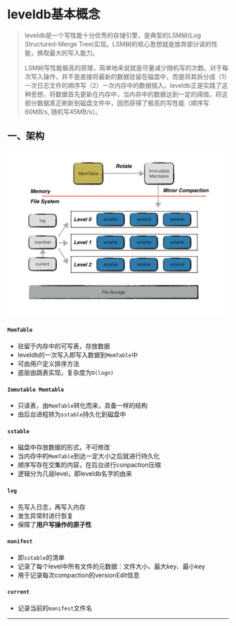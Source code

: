 

# leveldb基本概念

> leveldb是一个写性能十分优秀的存储引擎，是典型的LSM树(Log Structured-Merge Tree)实现。LSM树的核心思想就是放弃部分读的性能，换取最大的写入能力。
>
> LSM树写性能极高的原理，简单地来说就是尽量减少随机写的次数。对于每次写入操作，并不是直接将最新的数据驻留在磁盘中，而是将其拆分成（1）一次日志文件的顺序写（2）一次内存中的数据插入。leveldb正是实践了这种思想，将数据首先更新在内存中，当内存中的数据达到一定的阈值，将这部分数据真正刷新到磁盘文件中，因而获得了极高的写性能（顺序写60MB/s, 随机写45MB/s）。

## 一、架构

![img](./assets/leveldb_arch.jpeg)

#### `MemTable`

* 驻留于内存中的可写表，存放数据
* leveldb的一次写入即写入数据到`MemTable`中
* 可由用户定义排序方法
* 底层由跳表实现，复杂度为`O(logn)`

#### `Immutable Memtable`

* 只读表，由`MemTable`转化而来，具备一样的结构
* 由后台进程转为`sstable`持久化到磁盘中

#### `sstable`

* 磁盘中存放数据的形式，不可修改
* 当内存中的`MemTable`到达一定大小之后就进行持久化
* 顺序写存在交集的内容，在后台进行conpaction压缩
* 逻辑分为几层level，即leveldb名字的由来

#### `log`

* 先写入日志，再写入内存
* 发生异常时进行恢复
* 保障了**用户写操作的原子性**

#### `manifest`

* 即`sstable`的清单
* 记录了每个level中所有文件的元数据：文件大小、最大key、最小key
* 用于记录每次compaction的versionEdit信息

#### `current`

* 记录当前的`manifest`文件名

---------


